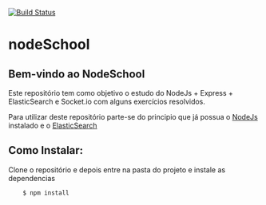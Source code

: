 [![Build Status](https://travis-ci.org/thekaduu/nodeSchool.svg?branch=master)](https://travis-ci.org/thekaduu/nodeSchool)

# nodeSchool
## Bem-vindo ao NodeSchool

Este repositório tem como objetivo o estudo do NodeJs + Express + ElasticSearch e Socket.io com alguns exercícios resolvidos.

Para utilizar deste repositório parte-se do principio que já possua o [NodeJs](http://www.nodejs.org) instalado e o [ElasticSearch](http://wwww.elastic.io)


Como Instalar:
------

Clone o repositório e depois entre na pasta do projeto e instale as dependencias 

```linux
	$ npm install
```
